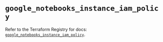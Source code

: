 # `google_notebooks_instance_iam_policy`

Refer to the Terraform Registry for docs: [`google_notebooks_instance_iam_policy`](https://registry.terraform.io/providers/hashicorp/google-beta/6.18.1/docs/resources/google_notebooks_instance_iam_policy).
